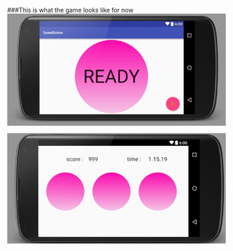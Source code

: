###This is what the game looks like for now
![ready](./docs/img/ready.jpg)


![game](./docs/img/game.jpg)